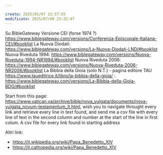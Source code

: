 ```yaml
---

creato: 2025/05/07 22:57:55
modificato: 2025/07/09 23:32:47
---
```


Su BibleGateway
Versione CEI (forse 1974 ?)
https://www.biblegateway.com/versions/Conferenza-Episcopale-Italiana-CEI/#booklist
La Nuova Diodati:
https://www.biblegateway.com/versions/La-Nuova-Diodati-LND/#booklist
Nuova Riveduta 1994:
https://www.biblegateway.com/versions/Nuova-Riveduta-1994-NR1994/#booklist
Nuova Riveduta 2006:
https://www.biblegateway.com/versions/Nuova-Riveduta-2006-NR2006/#booklist
La Bibbia della Gioia (solo N.T.) - pagina editore TAU https://www.taueditrice.it/libro/la-bibbia-della-gioia/ :
https://www.biblegateway.com/versions/La-Bibbia-della-Gioia-BDG/#booklist

Start from this page: https://www.vatican.va/archive/bible/nova_vulgata/documents/nova-vulgata_novum-testamentum_lt.html, wish you to navigate throught every link and retrieve every line in text found, and send me a csv file with every line of text in the second column and number at the start of the line in first colum. A csv file for every link found in starting address

Altri link:
- https://it.wikipedia.org/wiki/Papa_Benedetto_XIV
- https://it.cathopedia.org/wiki/Papa_Benedetto_XIV

